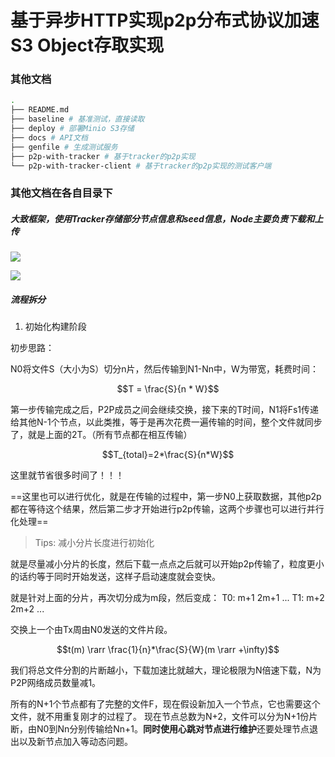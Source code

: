 # 基于异步HTTP实现p2p分布式协议加速S3 Object存取实现

### 其他文档

```bash
.
├── README.md
├── baseline # 基准测试，直接读取
├── deploy # 部署Minio S3存储
├── docs # API文档
├── genfile # 生成测试服务
├── p2p-with-tracker # 基于tracker的p2p实现
└── p2p-with-tracker-client # 基于tracker的p2p实现的测试客户端
```

### **其他文档在各自目录下**

##### 大致框架，使用Tracker存储部分节点信息和seed信息，Node主要负责下载和上传

![](https://github.com/datenlord/Hackathon-2023/assets/47499836/07cd5d99-f1a3-49cf-b4bf-e4caf6e225cc)

![](https://github.com/datenlord/Hackathon-2023/assets/47499836/0686f79e-9bb1-4f0a-a2d3-8b588ac79fba)

##### 流程拆分

1. 初始化构建阶段

初步思路：

N0将文件S（大小为S）切分n片，然后传输到N1-Nn中，W为带宽，耗费时间：
```math
T = \frac{S}{n * W}
```
第一步传输完成之后，P2P成员之间会继续交换，接下来的T时间，N1将Fs1传递给其他N-1个节点，以此类推，等于是再次花费一遍传输的时间，整个文件就同步了，就是上面的2T。（所有节点都在相互传输）

```math
T_{total}=2*\frac{S}{n*W}
```
这里就节省很多时间了！！！

==这里也可以进行优化，就是在传输的过程中，第一步N0上获取数据，其他p2p都在等待这个结果，然后第二步才开始进行p2p传输，这两个步骤也可以进行并行化处理==

> Tips: 减小分片长度进行初始化

就是尽量减小分片的长度，然后下载一点点之后就可以开始p2p传输了，粒度更小的话约等于同时开始发送，这样子启动速度就会变快。

就是针对上面的分片，再次切分成为m段，然后变成：
T0: m+1 2m+1 ...
T1: m+2 2m+2 ...

交换上一个由Tx周由N0发送的文件片段。
```math
t(m) \rarr \frac{1}{n}*\frac{S}{W}(m \rarr +\infty)
```
我们将总文件分割的片断越小，下载加速比就越大，理论极限为N倍速下载，N为P2P网络成员数量减1。

所有的N+1个节点都有了完整的文件F，现在假设新加入一个节点，它也需要这个文件，就不用重复刚才的过程了。
现在节点总数为N+2，文件可以分为N+1份片断，由N0到Nn分别传输给Nn+1。**同时使用心跳对节点进行维护**还要处理节点退出以及新节点加入等动态问题。